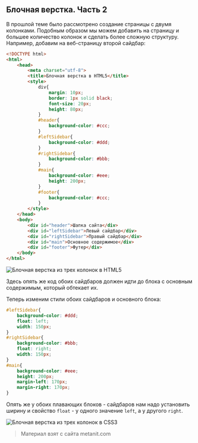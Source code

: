 ## Блочная верстка. Часть 2

В прошлой теме было рассмотрено создание страницы с двумя колонками. Подобным образом мы можем добавить на страницу и большее количество колонок и сделать более сложную структуру. Например, добавим на веб-страницу второй сайдбар:

```html
<!DOCTYPE html>
<html>
    <head>
        <meta charset="utf-8">
        <title>Блочная верстка в HTML5</title>
        <style>
            div{
                margin: 10px;
                border: 1px solid black;
                font-size: 20px;
                height: 80px;
            }
            #header{ 
                background-color: #ccc;
            }
            #leftSidebar{
                background-color: #ddd;
            }
            #rightSidebar{
                background-color: #bbb;
            }
            #main{
                background-color: #eee;
                height: 200px;
            }
            #footer{ 
                background-color: #ccc;
            }
        </style>
    </head>
    <body>
        <div id="header">Шапка сайта</div>
        <div id="leftSidebar">Левый сайдбар</div>
        <div id="rightSidebar">Правый сайдбар</div>
        <div id="main">Основное содержимое</div>
        <div id="footer">Футер</div>
    </body>
</html>
```

![Блочная верстка из трех колонок в HTML5](https://metanit.com/web/html5/pics/7.4.png)

Здесь опять же код обоих сайдбаров должен идти до блока с основным содержимым, который обтекает их.

Теперь изменим стили обоих сайдбаров и основного блока:

```css
#leftSidebar{
    background-color: #ddd;
    float: left;
    width: 150px;
}
#rightSidebar{
    background-color: #bbb;
    float: right;
    width: 150px;
}
#main{
    background-color: #eee;
    height: 200px;
    margin-left: 170px;
    margin-right: 170px;
}
```

Опять же у обоих плавающих блоков - сайдбаров нам надо установить ширину и свойство `float` - у одного значение `left`, а у другого `right`.

![Блочная верстка из трех колонок в CSS3](https://metanit.com/web/html5/pics/7.5.png)


> Материал взят с сайта metanit.com